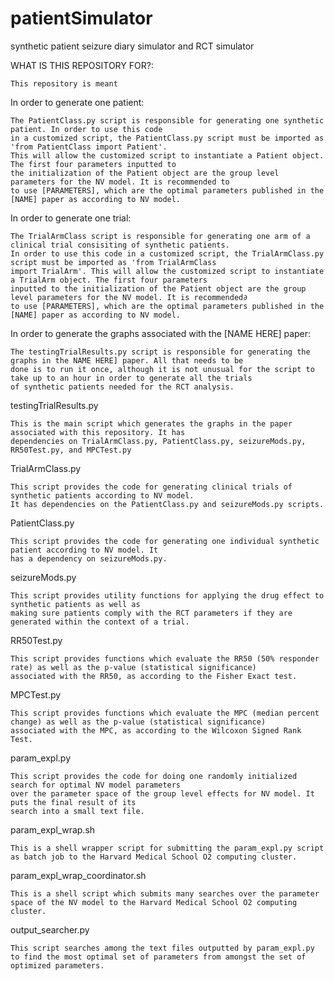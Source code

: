 # patientSimulator
synthetic patient seizure diary simulator and RCT simulator

WHAT IS THIS REPOSITORY FOR?:

    This repository is meant

In order to generate one patient:

    The PatientClass.py script is responsible for generating one synthetic patient. In order to use this code 
    in a customized script, the PatientClass.py script must be imported as 'from PatientClass import Patient'.
    This will allow the customized script to instantiate a Patient object. The first four parameters inputted to
    the initialization of the Patient object are the group level parameters for the NV model. It is recommended to
    to use [PARAMETERS], which are the optimal parameters published in the [NAME] paper as according to NV model.

In order to generate one trial:

    The TrialArmClass script is responsible for generating one arm of a clinical trial consisiting of synthetic patients. 
    In order to use this code in a customized script, the TrialArmClass.py script must be imported as 'from TrialArmClass 
    import TrialArm'. This will allow the customized script to instantiate a TrialArm object. The first four parameters 
    inputted to the initialization of the Patient object are the group level parameters for the NV model. It is recommended∂
    to use [PARAMETERS], which are the optimal parameters published in the [NAME] paper as according to NV model.

In order to generate the graphs associated with the [NAME HERE] paper:

    The testingTrialResults.py script is responsible for generating the graphs in the NAME HERE] paper. All that needs to be 
    done is to run it once, although it is not unusual for the script to take up to an hour in order to generate all the trials 
    of synthetic patients needed for the RCT analysis.


testingTrialResults.py

    This is the main script which generates the graphs in the paper associated with this repository. It has 
    dependencies on TrialArmClass.py, PatientClass.py, seizureMods.py, RR50Test.py, and MPCTest.py

TrialArmClass.py

    This script provides the code for generating clinical trials of synthetic patients according to NV model. 
    It has dependencies on the PatientClass.py and seizureMods.py scripts.

PatientClass.py

    This script provides the code for generating one individual synthetic patient according to NV model. It 
    has a dependency on seizureMods.py.

seizureMods.py

    This script provides utility functions for applying the drug effect to synthetic patients as well as
    making sure patients comply with the RCT parameters if they are generated within the context of a trial.

RR50Test.py

    This script provides functions which evaluate the RR50 (50% responder rate) as well as the p-value (statistical significance)
    associated with the RR50, as according to the Fisher Exact test.

MPCTest.py

    This script provides functions which evaluate the MPC (median percent change) as well as the p-value (statistical significance)
    associated with the MPC, as according to the Wilcoxon Signed Rank Test.

param_expl.py

    This script provides the code for doing one randomly initialized search for optimal NV model parameters 
    over the parameter space of the group level effects for NV model. It puts the final result of its 
    search into a small text file.

param_expl_wrap.sh

    This is a shell wrapper script for submitting the param_expl.py script as batch job to the Harvard Medical School O2 computing cluster.

param_expl_wrap_coordinator.sh

    This is a shell script which submits many searches over the parameter space of the NV model to the Harvard Medical School O2 computing cluster.

output_searcher.py

    This script searches among the text files outputted by param_expl.py to find the most optimal set of parameters from amongst the set of 
    optimized parameters.
